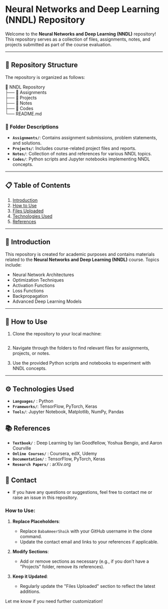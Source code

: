 # Neural Networks and Deep Learning (NNDL) Repository

Welcome to the **Neural Networks and Deep Learning (NNDL)** repository! This repository serves as a collection of files, assignments, notes, and projects submitted as part of the course evaluation.

---

## 📂 Repository Structure

The repository is organized as follows:

📁 NNDL Repository  
├── 📂 Assignments  
├── 📂 Projects  
├── 📂 Notes  
├── 📂 Codes  
└── README.md


### 📂 **Folder Descriptions**
- **`Assignments/`**: Contains assignment submissions, problem statements, and solutions.
- **`Projects/`**: Includes course-related project files and reports.
- **`Notes/`**: Collection of notes and references for various NNDL topics.
- **`Codes/`**: Python scripts and Jupyter notebooks implementing NNDL concepts.

---

## 📋 Table of Contents

1. [Introduction](#introduction)
2. [How to Use](#how-to-use)
3. [Files Uploaded](#files-uploaded)
4. [Technologies Used](#technologies-used)
5. [References](#references)

---

## 🌟 Introduction

This repository is created for academic purposes and contains materials related to the **Neural Networks and Deep Learning (NNDL)** course. Topics include:
- Neural Network Architectures
- Optimization Techniques
- Activation Functions
- Loss Functions
- Backpropagation
- Advanced Deep Learning Models

---

## 🚀 How to Use

1. Clone the repository to your local machine:
   ```bash git clone https://github.com/your-username/nndl-repo.git
   
2. Navigate through the folders to find relevant files for assignments, projects, or notes.

3. Use the provided Python scripts and notebooks to experiment with NNDL concepts.

---

## ⚙️ Technologies Used
- **`Languages/`** : Python
- **`Frameworks/`**: TensorFlow, PyTorch, Keras
- **`Tools/`**: Jupyter Notebook, Matplotlib, NumPy, Pandas

## 📚 References
- **`Textbook/`** : Deep Learning by Ian Goodfellow, Yoshua Bengio, and Aaron Courville
- **`Online Courses/`** : Coursera, edX, Udemy
- **`Documentation/`** : TensorFlow, PyTorch, Keras
- **`Research Papers/`** : arXiv.org

## 📧 Contact
- If you have any questions or suggestions, feel free to contact me or raise an 
  issue in this repository.
  
### How to Use:
1. **Replace Placeholders**:
   - Replace `BabaAmeerShaik` with your GitHub username in the clone command.
   - Update the contact email and links to your references if applicable.

2. **Modify Sections**:
   - Add or remove sections as necessary (e.g., if you don’t have a "Projects" folder, remove its references).

3. **Keep it Updated**:
   - Regularly update the "Files Uploaded" section to reflect the latest additions.

Let me know if you need further customization!

